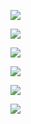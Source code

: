 
![](www.udemy.com_course_certified-kubernetes-application-developer_learn_lecture_17478616%20(8).png)


![](www.udemy.com_course_certified-kubernetes-application-developer_learn_lecture_17478616%20(9).png)



![](www.udemy.com_course_certified-kubernetes-application-developer_learn_lecture_17478616%20(10).png)


![](www.udemy.com_course_certified-kubernetes-application-developer_learn_lecture_17478616%20(12).png)


![](www.udemy.com_course_certified-kubernetes-application-developer_learn_lecture_17478616%20(13).png)



![](www.udemy.com_course_certified-kubernetes-application-developer_learn_lecture_17478616%20(14).png)